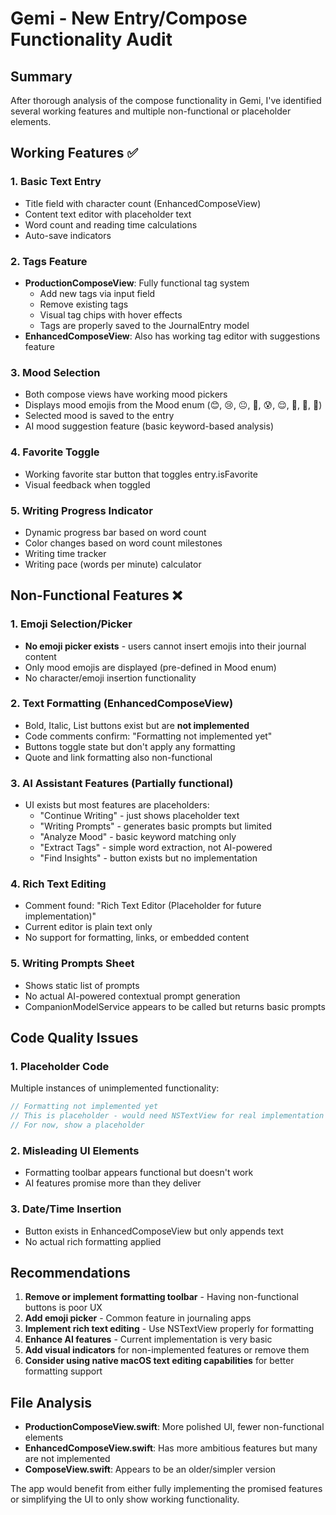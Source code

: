 # Gemi - New Entry/Compose Functionality Audit

## Summary
After thorough analysis of the compose functionality in Gemi, I've identified several working features and multiple non-functional or placeholder elements.

## Working Features ✅

### 1. **Basic Text Entry**
- Title field with character count (EnhancedComposeView)
- Content text editor with placeholder text
- Word count and reading time calculations
- Auto-save indicators

### 2. **Tags Feature** 
- **ProductionComposeView**: Fully functional tag system
  - Add new tags via input field
  - Remove existing tags
  - Visual tag chips with hover effects
  - Tags are properly saved to the JournalEntry model
- **EnhancedComposeView**: Also has working tag editor with suggestions feature

### 3. **Mood Selection**
- Both compose views have working mood pickers
- Displays mood emojis from the Mood enum (😊, 😢, 😐, 🎉, 😰, 😌, 🙏, 💪, 😤)
- Selected mood is saved to the entry
- AI mood suggestion feature (basic keyword-based analysis)

### 4. **Favorite Toggle**
- Working favorite star button that toggles entry.isFavorite
- Visual feedback when toggled

### 5. **Writing Progress Indicator**
- Dynamic progress bar based on word count
- Color changes based on word count milestones
- Writing time tracker
- Writing pace (words per minute) calculator

## Non-Functional Features ❌

### 1. **Emoji Selection/Picker**
- **No emoji picker exists** - users cannot insert emojis into their journal content
- Only mood emojis are displayed (pre-defined in Mood enum)
- No character/emoji insertion functionality

### 2. **Text Formatting** (EnhancedComposeView)
- Bold, Italic, List buttons exist but are **not implemented**
- Code comments confirm: "Formatting not implemented yet"
- Buttons toggle state but don't apply any formatting
- Quote and link formatting also non-functional

### 3. **AI Assistant Features** (Partially functional)
- UI exists but most features are placeholders:
  - "Continue Writing" - just shows placeholder text
  - "Writing Prompts" - generates basic prompts but limited
  - "Analyze Mood" - basic keyword matching only
  - "Extract Tags" - simple word extraction, not AI-powered
  - "Find Insights" - button exists but no implementation

### 4. **Rich Text Editing**
- Comment found: "Rich Text Editor (Placeholder for future implementation)"
- Current editor is plain text only
- No support for formatting, links, or embedded content

### 5. **Writing Prompts Sheet**
- Shows static list of prompts
- No actual AI-powered contextual prompt generation
- CompanionModelService appears to be called but returns basic prompts

## Code Quality Issues

### 1. **Placeholder Code**
Multiple instances of unimplemented functionality:
```swift
// Formatting not implemented yet
// This is placeholder - would need NSTextView for real implementation
// For now, show a placeholder
```

### 2. **Misleading UI Elements**
- Formatting toolbar appears functional but doesn't work
- AI features promise more than they deliver

### 3. **Date/Time Insertion**
- Button exists in EnhancedComposeView but only appends text
- No actual rich formatting applied

## Recommendations

1. **Remove or implement formatting toolbar** - Having non-functional buttons is poor UX
2. **Add emoji picker** - Common feature in journaling apps
3. **Implement rich text editing** - Use NSTextView properly for formatting
4. **Enhance AI features** - Current implementation is very basic
5. **Add visual indicators** for non-implemented features or remove them
6. **Consider using native macOS text editing capabilities** for better formatting support

## File Analysis

- **ProductionComposeView.swift**: More polished UI, fewer non-functional elements
- **EnhancedComposeView.swift**: Has more ambitious features but many are not implemented
- **ComposeView.swift**: Appears to be an older/simpler version

The app would benefit from either fully implementing the promised features or simplifying the UI to only show working functionality.